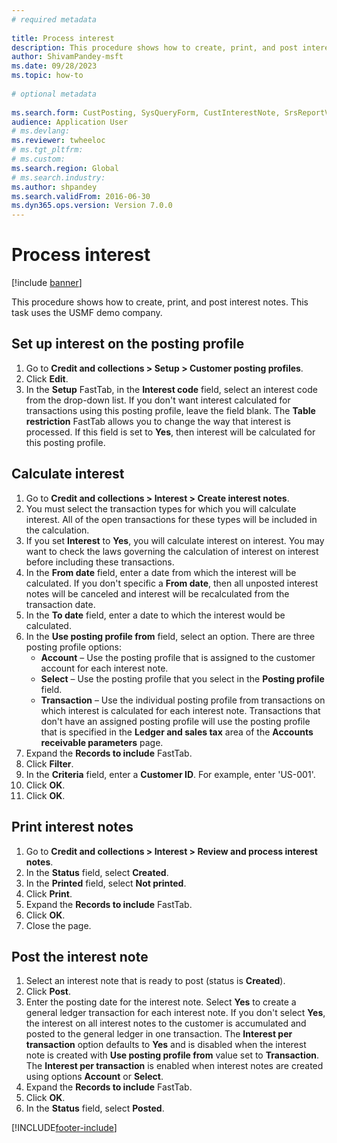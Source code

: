 ```yaml
--- 
# required metadata 
 
title: Process interest
description: This procedure shows how to create, print, and post interest notes. 
author: ShivamPandey-msft
ms.date: 09/28/2023
ms.topic: how-to 
 
# optional metadata 
 
ms.search.form: CustPosting, SysQueryForm, CustInterestNote, SrsReportViewerForm   
audience: Application User 
# ms.devlang:  
ms.reviewer: twheeloc
# ms.tgt_pltfrm:  
# ms.custom:  
ms.search.region: Global
# ms.search.industry: 
ms.author: shpandey
ms.search.validFrom: 2016-06-30 
ms.dyn365.ops.version: Version 7.0.0 
---
```

# Process interest

[!include [banner](../../includes/banner.md)]

This procedure shows how to create, print, and post interest notes. This task uses the USMF demo company.


## Set up interest on the posting profile
1. Go to **Credit and collections > Setup > Customer posting profiles**.
2. Click **Edit**.
3. In the **Setup** FastTab, in the **Interest code** field, select an interest code from the drop-down list. If you don't want interest calculated for transactions using this posting profile, leave the field blank. The **Table restriction** FastTab allows you to change the way that interest is processed. If this field is set to **Yes**, then interest will be calculated for this posting profile.  

## Calculate interest
1. Go to **Credit and collections > Interest > Create interest notes**.
2. You must select the transaction types for which you will calculate interest. All of the open transactions for these types will be included in the calculation.  
3. If you set **Interest** to **Yes**, you will calculate interest on interest. You may want to check the laws governing the calculation of interest on interest before including these transactions.  
4. In the **From date** field, enter a date from which the interest will be calculated. If you don't specific a **From date**, then all unposted interest notes will be canceled and interest will be recalculated from the transaction date.
5. In the **To date** field, enter a date to which the interest would be calculated.
6. In the **Use posting profile from** field, select an option. There are three posting profile options:
    - **Account** – Use the posting profile that is assigned to the customer account for each interest note. 
    - **Select** – Use the posting profile that you select in the **Posting profile** field.
    - **Transaction** – Use the individual posting profile from transactions on which interest is calculated for each interest note. Transactions that don't have an assigned posting profile will use the posting profile that is specified in the **Ledger and sales tax** area of the **Accounts receivable parameters** page.  
7. Expand the **Records to include** FastTab.
8. Click **Filter**.
9. In the **Criteria** field, enter a **Customer ID**. For example, enter 'US-001'.
6. Click **OK**.
7. Click **OK**.

## Print interest notes
1. Go to **Credit and collections > Interest > Review and process interest notes**.
2. In the **Status** field, select **Created**.
3. In the **Printed** field, select **Not printed**.
4. Click **Print**.
5. Expand the **Records to include** FastTab.
6. Click **OK**.
7. Close the page.

## Post the interest note
1. Select an interest note that is ready to post (status is **Created**).
2. Click **Post**.
3. Enter the posting date for the interest note. Select **Yes** to create a general ledger transaction for each interest note. If you don't select **Yes**, the interest on all interest notes to the customer is accumulated and posted to the general ledger in one transaction. The **Interest per transaction** option defaults to **Yes** and is disabled when the interest note is created with **Use posting profile from** value set to **Transaction**. The **Interest per transaction** is enabled when interest notes are created using options **Account** or **Select**.
4. Expand the **Records to include** FastTab.
5. Click **OK**.
6. In the **Status** field, select **Posted**.



[!INCLUDE[footer-include](../../../includes/footer-banner.md)]
